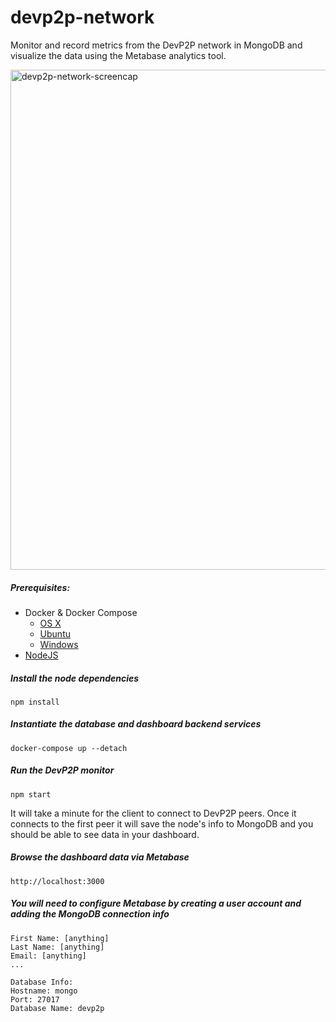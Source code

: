 # devp2p-network

Monitor and record metrics from the DevP2P network in MongoDB and visualize the data using the Metabase analytics tool.

<img width="800" alt="devp2p-network-screencap" src="https://user-images.githubusercontent.com/1383412/50279407-6c982e80-03fe-11e9-9156-09a6567dda06.png">

##### Prerequisites:
- Docker & Docker Compose
    - [OS X](https://docs.docker.com/docker-for-mac/install/#install-and-run-docker-for-mac)
    - [Ubuntu](https://docs.docker.com/install/linux/docker-ce/ubuntu)
    - [Windows](https://docs.docker.com/docker-for-windows/install)
- [NodeJS](https://nodejs.org/en/download)

##### Install the node dependencies
```npm install```

##### Instantiate the database and dashboard backend services
```docker-compose up --detach```

##### Run the DevP2P monitor
```npm start```

It will take a minute for the client to connect to DevP2P peers. Once it connects to the first peer it will save the node's info to MongoDB and you should be able to see data in your dashboard.

##### Browse the dashboard data via Metabase
```http://localhost:3000```

##### You will need to configure Metabase by creating a user account and adding the MongoDB connection info
```
First Name: [anything]
Last Name: [anything]
Email: [anything]
...
```


```
Database Info:
Hostname: mongo
Port: 27017
Database Name: devp2p
```
